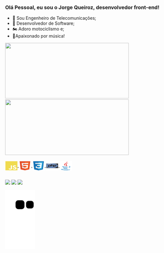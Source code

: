 ### Olá Pessoal, eu sou o Jorge Queiroz, desenvolvedor front-end!

- 📡 Sou Engenheiro de Telecomunicações; 
- 🚀 Desenvolvedor de Software;
- 🏍 Adoro motociclismo e;
- 🎸Apaixonado por música!

 <div>
  <a href="https://github.com/jjorgequeiroz">
  <img height="180em" width="400px" src="https://github-readme-stats.vercel.app/api?username=jjorgequeiroz&show_icons=true&theme=dracula&include_all_commits=true&count_private=true"/>
  <img height="180em" width="400px" src="https://github-readme-stats.vercel.app/api/top-langs/?username=jjorgequeiroz&layout=compact&langs_count=7&theme=dracula"/>

</div>
  
<div style="display: inline_block"><br>
  <img align="center" alt="Jorge-Js" height="30" width="40" src="https://raw.githubusercontent.com/devicons/devicon/master/icons/javascript/javascript-plain.svg">
  <!--<img align="center" alt="Jorge-Ts" height="30" width="40" src="https://raw.githubusercontent.com/devicons/devicon/master/icons/typescript/typescript-plain.svg">
  <img align="center" alt="Jorge-React" height="30" width="40" src="https://raw.githubusercontent.com/devicons/devicon/master/icons/react/react-original.svg">
  -->
  <img align="center" alt="Jorge-HTML" height="30" width="40" src="https://raw.githubusercontent.com/devicons/devicon/master/icons/html5/html5-original.svg">
  <img align="center" alt="Jorge-CSS" height="30" width="40" src="https://raw.githubusercontent.com/devicons/devicon/master/icons/css3/css3-original.svg">
 <img align="center" alt="Jorge-PHP" height="30" width="40" src="https://raw.githubusercontent.com/devicons/devicon/master/icons/php/php-original.svg">
 <img align="center" alt="Jorge-JAVA" height="30" width="40" src="https://raw.githubusercontent.com/devicons/devicon/master/icons/java/java-original.svg">
  <!--<img align="center" alt="Jorge-Python" height="30" width="40" src="https://raw.githubusercontent.com/devicons/devicon/master/icons/python/python-original.svg">
  <img align="center" alt="Jorge-Csharp" height="30" width="40" src="https://raw.githubusercontent.com/devicons/devicon/master/icons/csharp/csharp-original.svg">
  -->
  </div>

  ##
 
<div> 
 <!-- <a href="https://instagram.com/isamaria_ti" target="_blank"><img src="https://img.shields.io/badge/-Instagram-%23E4405F?style=for-the-badge&logo=instagram&logoColor=white" target="_blank"></a>
 	<a href="https://www.twitch.tv/rafaballerinii" target="_blank"><img src="https://img.shields.io/badge/Twitch-9146FF?style=for-the-badge&logo=twitch&logoColor=white" target="_blank"></a>
-->
 <a href="https://www.linkedin.com/in/jorge-queiroz-9225a969?lipi=urn%3Ali%3Apage%3Ad_flagship3_profile_view_base_contact_details%3BkqUQAmU6TqSp1WZE2WqbFQ%3D%3D" target="_blank"><img src="https://img.shields.io/badge/-LinkedIn-%230077B5?style=for-the-badge&logo=linkedin&logoColor=white" target="_blank"></a>
 <a href = "mailto:queiroz2@gmail.com"><img src="https://img.shields.io/badge/-Gmail-%23333?style=for-the-badge&logo=gmail&logoColor=white" target="_blank"></a>
 <a href="https://discord.gg/pDbY76q8Qf" target="_blank"><img src="https://img.shields.io/badge/Discord-7289DA?style=for-the-badge&logo=discord&logoColor=white" target="_blank"></a>
   
 ![Snake animation](https://github.com/rafaballerini/rafaballerini/blob/output/github-contribution-grid-snake.svg)
 
</div>

